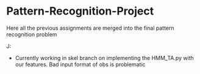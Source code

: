 # Pattern-Recognition-Project

Here all the previous assignments are merged into the final pattern recognition problem

J:
- Currently working in skel branch on implementing the HMM_TA.py with our features. Bad input format of obs is problematic
